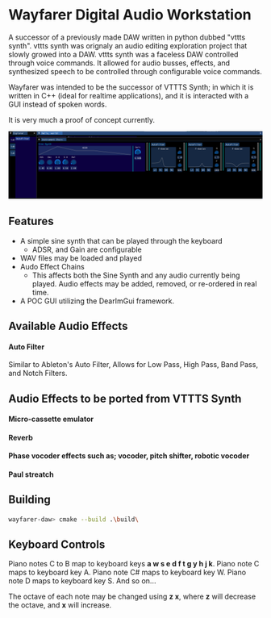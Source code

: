 # Wayfarer Digital Audio Workstation
A successor of a previously made DAW written in python dubbed "vttts synth".
vttts synth was orignaly an audio editing exploration project that slowly growed into a DAW.
vttts synth was a faceless DAW controlled through voice commands.
It allowed for audio busses, effects, and synthesized speech to be controlled through configurable voice commands.

Wayfarer was intended to be the successor of VTTTS Synth; in which it is written in C++ (ideal for realtime applications), and it is interacted with a GUI instead of spoken words.

It is very much a proof of concept currently.

![Wayfarer](img/Simple%20Overview.png)

## Features
* A simple sine synth that can be played through the keyboard
    * ADSR, and Gain are configurable
* WAV files may be loaded and played
* Audo Effect Chains
    * This affects both the Sine Synth and any audio currently being played.
    Audio effects may be added, removed, or re-ordered in real time.
* A POC GUI utilizing the DearImGui framework.

## Available Audio Effects
#### Auto Filter
Similar to Ableton's Auto Filter, Allows for Low Pass, High Pass, Band Pass, and Notch Filters.

## Audio Effects to be ported from VTTTS Synth
#### Micro-cassette emulator
#### Reverb
#### Phase vocoder effects such as; vocoder, pitch shifter, robotic vocoder
#### Paul streatch

## Building
```bash
wayfarer-daw> cmake --build .\build\    
```

## Keyboard Controls
Piano notes C to B map to keyboard keys **a w s e d f t g y h j k**.
Piano note C maps to keyboard key A.
Piano note C# maps to keyboard key W.
Piano note D maps to keyboard key S.
And so on...

The octave of each note may be changed using **z x**, where **z** will decrease the octave, and **x** will increase.